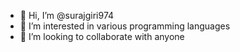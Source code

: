 - 👋 Hi, I’m @surajgiri974
- 👀 I’m interested in various programming languages
- 💞️ I’m looking to collaborate with anyone 


<!---
surajgiri974/surajgiri974 is a ✨ special ✨ repository because its `README.md` (this file) appears on your GitHub profile.
You can click the Preview link to take a look at your changes.
--->
